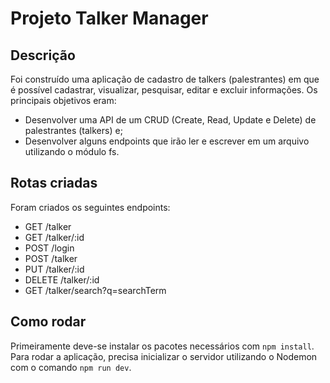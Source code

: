 # Projeto Talker Manager

## Descrição

Foi construído uma aplicação de cadastro de talkers (palestrantes) em que é possível cadastrar, visualizar, pesquisar, editar e excluir informações. Os principais objetivos eram:

- Desenvolver uma API de um CRUD (Create, Read, Update e Delete) de palestrantes (talkers) e;
- Desenvolver alguns endpoints que irão ler e escrever em um arquivo utilizando o módulo fs.

## Rotas criadas

Foram criados os seguintes endpoints:
- GET /talker
- GET /talker/:id
- POST /login
- POST /talker
- PUT /talker/:id
- DELETE /talker/:id
- GET /talker/search?q=searchTerm

## Como rodar

Primeiramente deve-se instalar os pacotes necessários com `npm install`.
Para rodar a aplicação, precisa inicializar o servidor utilizando o Nodemon com o comando `npm run dev`.
